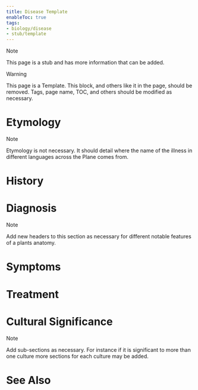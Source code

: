 ```yaml
---
title: Disease Template
enableToc: true
tags:
- biology/disease
- stub/template
---
```


> [!note]
> This page is a stub and has more information that can be added.

> [!warning]
> This page is a Template. This block, and others like it in the page, should be removed. Tags, page name, TOC, and others should be modified as necessary.
# Etymology

> [!note]
> Etymology is not necessary. It should detail where the name of the illness in different languages across the Plane comes from.
# History

# Diagnosis

> [!note]
> Add new headers to this section as necessary for different notable features of a plants anatomy.
# Symptoms

# Treatment

# Cultural Significance 

> [!note]
> Add sub-sections as necessary. For instance if it is significant to more than one culture more sections for each culture may be added.
# See Also
